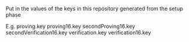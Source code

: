 Put in the values of the keys in this repository generated from the setup phase

E.g.
proving.key 
proving16.key
secondProving16.key 
secondVerification16.key 
verification.key 
verification16.key